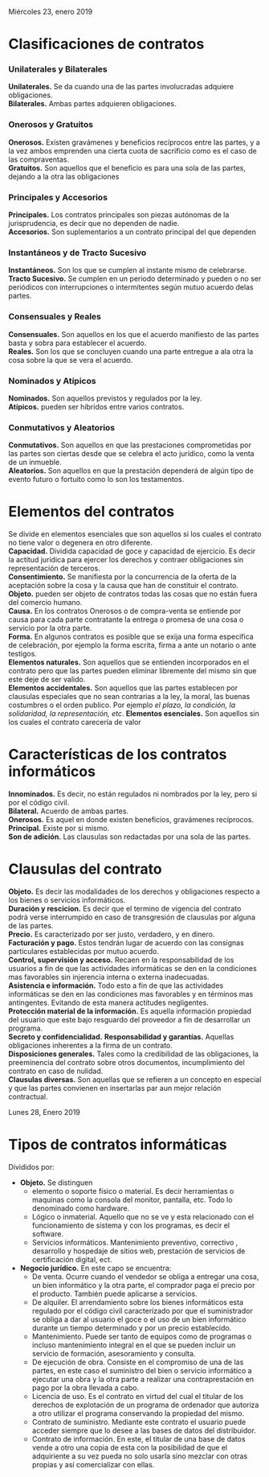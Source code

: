 Miércoles 23, enero 2019
# Clasificaciones de contratos

### Unilaterales y Bilaterales
**Unilaterales.** Se da cuando una de las partes involucradas adquiere obligaciones.  
**Bilaterales.** Ambas partes adquieren obligaciones.

### Onerosos y Gratuitos
**Onerosos.** Existen gravámenes y beneficios recíprocos entre las partes, y a la vez ambos emprenden una cierta cuota de sacrificio como es el caso de las compraventas.  
**Gratuitos.** Son aquellos que el beneficio es para una sola de las partes, dejando a la otra las obligaciones

### Principales y Accesorios
**Principales.** Los contratos principales son piezas autónomas de la jurisprudencia, es decir que no dependen de nadie.  
**Accesorios.** Son suplementarios a un contrato principal del que dependen

### Instantáneos y de Tracto Sucesivo
**Instantáneos.** Son los que se cumplen al instante mismo de celebrarse.  
**Tracto Sucesivo.** Se cumplen en un periodo determinado y pueden o no ser periódicos con interrupciones o intermitentes según mutuo acuerdo delas partes.

### Consensuales y Reales
**Consensuales.** Son aquellos en los que el acuerdo manifiesto de las partes basta y sobra para establecer el acuerdo.  
**Reales.** Son los que se concluyen cuando una parte entregue a ala otra la cosa sobre la que se vera el acuerdo.

### Nominados y Atípicos
**Nominados.** Son aquellos previstos y regulados por la ley.  
**Atípicos.** pueden ser híbridos entre varios contratos.

### Conmutativos y Aleatorios
**Conmutativos.** Son aquellos en que las prestaciones comprometidas por las partes son ciertas desde que se celebra el acto jurídico, como la venta de un inmueble.  
**Aleatorios.** Son aquellos en que la prestación dependerá de algún tipo de evento futuro o fortuito como lo son los testamentos.

# Elementos del contratos

Se divide en elementos esenciales que son aquellos si los cuales el contrato no tiene valor o degenera en otro diferente.  
**Capacidad.** Dividida capacidad de goce y capacidad de ejercicio. Es decir la actitud jurídica para ejercer los derechos y contraer obligaciones sin representación de terceros.  
**Consentimiento.** Se manifiesta por la concurrencia de la oferta de la aceptación sobre la cosa y la causa que han de constituir el contrato.  
**Objeto.** pueden ser objeto de contratos todas las cosas que no están fuera del comercio humano.  
**Causa.** En los contratos Onerosos o de compra-venta se entiende por causa para cada parte contratante la entrega o promesa de una cosa o servicio por la otra parte.  
**Forma.** En algunos contratos es posible que se exija una forma especifica de celebración, por ejemplo la forma escrita, firma a ante un notario o ante testigos.  
**Elementos naturales.** Son aquellos que se entienden incorporados en el contrato pero que las partes pueden eliminar libremente del mismo sin que este deje de ser valido.  
**Elementos accidentales.** Son aquellos que las partes establecen  por clausulas especiales que no sean contrarias a la ley, la moral, las buenas costumbres o el orden publico. Por ejemplo *el plazo, la condición, la solidaridad, la representación, etc*.
**Elementos esenciales.**  Son aquellos sin los cuales el contrato carecería de valor

# Características de los contratos informáticos

**Innominados.** Es decir, no están regulados ni nombrados por la ley, pero si por el código civil.  
**Bilateral.** Acuerdo de ambas partes.  
**Onerosos.** Es aquel en donde existen beneficios, gravámenes recíprocos.  
**Principal.** Existe por si mismo.  
**Son de adición.** Las clausulas son redactadas por una sola de las partes.

# Clausulas del contrato

**Objeto.** Es decir las modalidades de los derechos y obligaciones respecto a los bienes o servicios informáticos.  
**Duración y rescicion.** Es decir que el termino de vigencia del contrato podrá verse interrumpido en caso de transgresión de clausulas por alguna de las partes.  
**Precio.** Es caracterizado por ser justo, verdadero, y en dinero.  
**Facturación y pago.** Estos tendrán lugar de acuerdo con las consignas particulares establecidas por mutuo acuerdo.  
**Control, supervisión y acceso.** Recaen en la responsabilidad de los usuarios a fin de que las actividades informáticas se den en la condiciones mas favorables sin injerencia interna o externa inadecuadas.  
**Asistencia e información.** Todo esto a fin de que las actividades informáticas se den en las condiciones mas favorables y en términos mas antingentes. Evitando de esta manera actitudes negligentes.  
**Protección material de la información.** Es aquella información propiedad del usuario que este bajo resguardo del proveedor a fin de desarrollar un programa.  
**Secreto y confidencialidad.**
**Responsabilidad y garantías.** Aquellas obligaciones inherentes a la firma de un contrato.  
**Disposiciones generales.** Tales como la credibilidad de las obligaciones, la preeminencia del contrato sobre otros documentos, incumplimiento del contrato en caso de nulidad.  
**Clausulas diversas.** Son aquellas que se refieren a un concepto en especial y que las partes convienen en insertarlas par aun mejor relación contractual.


Lunes 28, Enero 2019

# Tipos de contratos informáticas
Divididos por:
- **Objeto.** Se distinguen  
  - elemento o soporte físico o material. Es decir herramientas o maquinas como la consola del monitor, pantalla, etc. Todo lo denominado como hardware.
  - Lógico o inmaterial. Aquello que no se ve y esta relacionado con el funcionamiento de sistema y con los programas, es decir el software.
  - Servicios informáticos. Mantenimiento preventivo, correctivo , desarrollo y hospedaje de sitios web, prestación de servicios de certificación digital, ect.
- **Negocio jurídico.** En este capo se encuentra:
  - De venta. Ocurre cuando el vendedor se obliga a entregar una cosa, un bien informático y la otra parte, el comprador paga el precio por el producto. También puede aplicarse a servicios.
  - De alquiler. El arrendamiento sobre los bienes informáticos esta regulado por el código civil caracterizado por que el suministrador se obliga a dar al usuario el goce o el uso de un bien informático durante un tiempo determinado y por un precio establecido.
  - Mantenimiento. Puede ser tanto de equipos como de programas o incluso mantenimiento integral en el que se pueden incluir un servicio de formación, asesoramiento y consulta.
  - De ejecución de obra. Consiste en el compromiso de una de las partes, en este caso el suministro del bien o servicio informático a ejecutar una obra y la otra parte a realizar una contraprestación en pago por la obra llevada a cabo.
  - Licencia de uso. Es el contrato en virtud del cual el titular de los derechos de explotación de un programa de ordenador que autoriza a otro utilizar el programa conservando la propiedad del mismo.
  - Contrato de suministro. Mediante este contrato el usuario puede acceder siempre que lo desee a las bases de datos del distribuidor.
  - Contrato de información. En este, el titular de una base de datos vende a otro una copia de esta con la posibilidad de que el adquiriente a su vez pueda no solo usarla sino mezclar con otras propias y así comercializar con ellas.
